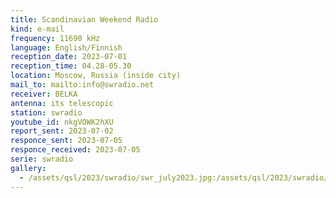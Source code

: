 ```yaml
---
title: Scandinavian Weekend Radio
kind: e-mail
frequency: 11690 kHz
language: English/Finnish
reception_date: 2023-07-01
reception_time: 04.28-05.30
location: Moscow, Russia (inside city)
mail_to: mailto:info@swradio.net
receiver: BELKA
antenna: its telescopic
station: swradio
youtube_id: nkgVOWK2hXU
report_sent: 2023-07-02
responce_sent: 2023-07-05
responce_received: 2023-07-05
serie: swradio
gallery:
  - /assets/qsl/2023/swradio/swr_july2023.jpg:/assets/qsl/2023/swradio/swr_july2023.jpg
---
```

